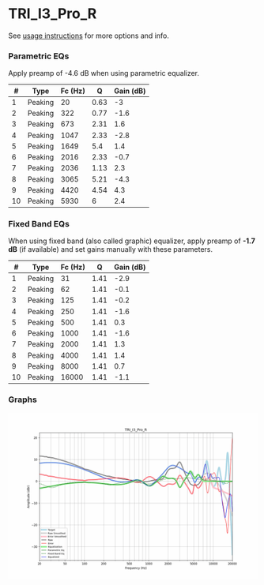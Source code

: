 # TRI_I3_Pro_R
See [usage instructions](https://github.com/jaakkopasanen/AutoEq#usage) for more options and info.

### Parametric EQs
Apply preamp of -4.6 dB when using parametric equalizer.

|   # | Type    |   Fc (Hz) |    Q |   Gain (dB) |
|-----|---------|-----------|------|-------------|
|   1 | Peaking |        20 | 0.63 |        -3   |
|   2 | Peaking |       322 | 0.77 |        -1.6 |
|   3 | Peaking |       673 | 2.31 |         1.6 |
|   4 | Peaking |      1047 | 2.33 |        -2.8 |
|   5 | Peaking |      1649 | 5.4  |         1.4 |
|   6 | Peaking |      2016 | 2.33 |        -0.7 |
|   7 | Peaking |      2036 | 1.13 |         2.3 |
|   8 | Peaking |      3065 | 5.21 |        -4.3 |
|   9 | Peaking |      4420 | 4.54 |         4.3 |
|  10 | Peaking |      5930 | 6    |         2.4 |

### Fixed Band EQs
When using fixed band (also called graphic) equalizer, apply preamp of **-1.7 dB** (if available) and set gains manually with these parameters.

|   # | Type    |   Fc (Hz) |    Q |   Gain (dB) |
|-----|---------|-----------|------|-------------|
|   1 | Peaking |        31 | 1.41 |        -2.9 |
|   2 | Peaking |        62 | 1.41 |        -0.1 |
|   3 | Peaking |       125 | 1.41 |        -0.2 |
|   4 | Peaking |       250 | 1.41 |        -1.6 |
|   5 | Peaking |       500 | 1.41 |         0.3 |
|   6 | Peaking |      1000 | 1.41 |        -1.6 |
|   7 | Peaking |      2000 | 1.41 |         1.3 |
|   8 | Peaking |      4000 | 1.41 |         1.4 |
|   9 | Peaking |      8000 | 1.41 |         0.7 |
|  10 | Peaking |     16000 | 1.41 |        -1.1 |

### Graphs
![](./TRI_I3_Pro_R.png)
